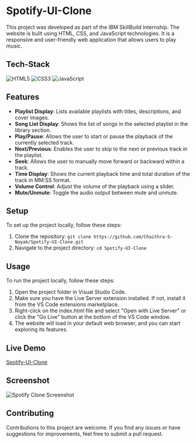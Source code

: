 # Spotify-UI-Clone

This project was developed as part of the IBM SkillBuild Internship. The website is built using HTML, CSS, and JavaScript technologies. It is a responsive and user-friendly web application that allows users to play music.

## Tech-Stack

<div align="left">
<img alt="HTML5" src="https://img.shields.io/badge/html5-%23E34F26.svg?style=for-the-badge&logo=html5&logoColor=white"/>
<img alt="CSS3" src="https://img.shields.io/badge/css3-%231572B6.svg?style=for-the-badge&logo=css3&logoColor=white"/> 
<img alt="JavaScript" src="https://img.shields.io/badge/javascript-%23323330.svg?style=for-the-badge&logo=javascript&logoColor=%23F7DF1E"/>
</div>

## Features

- **Playlist Display**: Lists available playlists with titles, descriptions, and cover images.
- **Song List Display**: Shows the list of songs in the selected playlist in the library section.
- **Play/Pause**: Allows the user to start or pause the playback of the currently selected track.
- **Next/Previous**: Enables the user to skip to the next or previous track in the playlist.
- **Seek**: Allows the user to manually move forward or backward within a track.
- **Time Display**: Shows the current playback time and total duration of the track in MM:SS format.
- **Volume Control**: Adjust the volume of the playback using a slider.
- **Mute/Unmute**: Toggle the audio output between mute and unmute.

## Setup

To set up the project locally, follow these steps:

1. Clone the repository: `git clone https://github.com/Chaithra-S-Nayak/Spotify-UI-Clone.git`
2. Navigate to the project directory: `cd Spotify-UI-Clone`

## Usage

To run the project locally, follow these steps:

1. Open the project folder in Visual Studio Code.
2. Make sure you have the Live Server extension installed. If not, install it from the VS Code extensions marketplace.
3. Right-click on the index.html file and select "Open with Live Server" or click the "Go Live" button at the bottom of the VS Code window.
4. The website will load in your default web browser, and you can start exploring its features.

## Live Demo

[Spotify-UI-Clone](https://clone-spotify-ui.netlify.app/)

## Screenshot

![Spotify Clone Screenshot](https://github.com/user-attachments/assets/fdcd9875-8a34-467d-92dd-b7f35976014d)

## Contributing

Contributions to this project are welcome. If you find any issues or have suggestions for improvements, feel free to submit a pull request.
